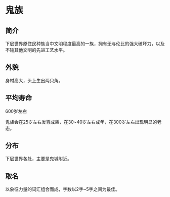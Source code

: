 # 鬼族

## 简介

下层世界原住民种族当中文明程度最高的一族，拥有无与伦比的强大破坏力，以及不输其他文明的先进工艺水平。

## 外貌

身材高大，头上生出两只角。

## 平均寿命

600岁左右

鬼族会在25岁左右发育成熟，在30~40岁左右成年，在300岁左右出现明显的老态。

## 分布

下层世界各处，主要是鬼城附近。

## 取名

以象征力量的词汇组合而成，字数以2字~5字之间为最佳。